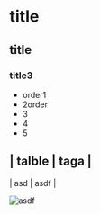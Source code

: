 # title

## title

### title3

* order1
* 2order
* 3
* 4
* 5

| talble | taga |
------
| asd | asdf |

![asdf](asdfasd.png)